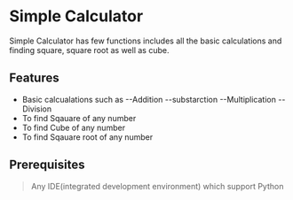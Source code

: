 # Simple Calculator

Simple Calculator has few functions includes all the basic calculations and finding square, square root as well as cube.


## Features

- Basic calcualations such as
--Addition
--substarction
--Multiplication
--Division
- To find Sqauare of any number
- To find Cube of any number
- To find Sqauare root of any number


## Prerequisites
> Any IDE(integrated development environment) which support Python
